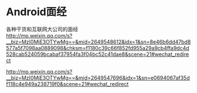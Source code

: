 # Android面经

各种干货和互联网大公司的面经  
http://mp.weixin.qq.com/s?__biz=MzI0MjE3OTYwMg==&mid=2649548612&idx=1&sn=8e46b6dd47bd8577a5f7098aa0889098&chksm=f1180c39c66f852fd955a29a9cb4ffa9dc4d528cab524059bcabaf37954fa3f04bc52c41dae8&scene=21#wechat_redirect  


http://mp.weixin.qq.com/s?__biz=MzI0MjE3OTYwMg==&mid=2649547696&idx=1&sn=e0694067af35df118c4e949a238719f0&scene=21#wechat_redirect